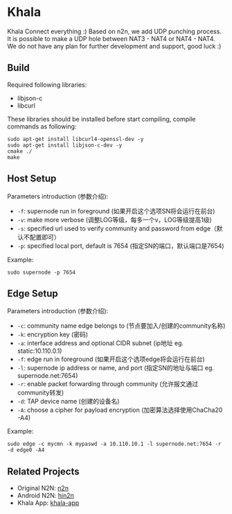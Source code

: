 # Khala
Khala Connect everything :)
Based on n2n, we add UDP punching process.
It is possible to make a UDP hole between NAT3 - NAT4 or NAT4 - NAT4.
We do not have any plan for further development and support, good luck :)

## Build

Required following libraries:
- libjson-c
- libcurl

These libraries should be installed before start compiling, compile commands as following:
```
sudo apt-get install libcurl4-openssl-dev -y
sudo apt-get install libjson-c-dev -y
cmake ./
make
```

## Host Setup

Parameters introduction (参数介绍):
- `-f`: supernode run in foreground (如果开启这个选项SN将会运行在前台) 
- `-v`: make more verbose (调整LOG等级，每多一个v，LOG等级提高1级)
- `-s`: specified url used to verify community and password from edge（默认不配置即可）
- `-p`: specified local port, default is 7654 (指定SN的端口，默认端口是7654)

Example:
```
sudo supernode -p 7654
```

## Edge Setup

Parameters introduction (参数介绍):
- `-c`: community name edge belongs to (节点要加入/创建的community名称)
- `-k`: encryption key (密码)
- `-a`: interface address and optional CIDR subnet (ip地址 eg. static:10.110.0.1)
- `-f`: edge run in foreground (如果开启这个选项edge将会运行在前台) 
- `-l`: supernode ip address or name, and port (指定SN的地址与端口 eg. supernode.net:7654)
- `-r`: enable packet forwarding through community (允许报文通过community转发)
- `-d`: TAP device name (创建的设备名)
- `-A`: choose a cipher for payload encryption (加密算法选择使用ChaCha20 -A4)

Example:
```
sudo edge -c mycmn -k mypaswd -a 10.110.10.1 -l supernode.net:7654 -r -d edge0 -A4
```

## Related Projects
 - Original N2N: [n2n](https://github.com/ntop/n2n)
 - Android N2N: [hin2n](https://github.com/switch-iot/hin2n)
 - Khala App: [khala-app](git@github.com:sgzlin5/khala-app.git)